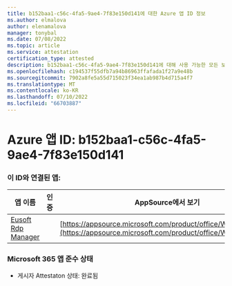 ```yaml
---
title: b152baa1-c56c-4fa5-9ae4-7f83e150d141에 대한 Azure 앱 ID 정보
ms.author: elmalova
author: elenamalova
manager: tonybal
ms.date: 07/08/2022
ms.topic: article
ms.service: attestation
certification_type: attested
description: b152baa1-c56c-4fa5-9ae4-7f83e150d141에 대해 사용 가능한 모든 보안 및 규정 준수 정보입니다.
ms.openlocfilehash: c194537f55dfb7a94b86963ffafada1f27a9e48b
ms.sourcegitcommit: 7902a8fe5a55d715023f34ea1ab987b4d715a4f7
ms.translationtype: MT
ms.contentlocale: ko-KR
ms.lasthandoff: 07/10/2022
ms.locfileid: "66703887"
---
```

# <a name="azure-app-id-b152baa1-c56c-4fa5-9ae4-7f83e150d141"></a>Azure 앱 ID: b152baa1-c56c-4fa5-9ae4-7f83e150d141


### <a name="apps-associated-with-this-id"></a>이 ID와 연결된 앱:
| **앱 이름** | **인증** | **AppSource에서 보기** |
|--------------|---------------|-----------------------|
| [Eusoft Rdp Manager](../forward/WA200004321.md) |  | [https://appsource.microsoft.com/product/office/WA200004321](https://appsource.microsoft.com/product/office/WA200004321) |

### <a name="microsoft-365-app-compliance-status"></a>Microsoft 365 앱 준수 상태
- 게시자 Attestaton 상태: 완료됨
